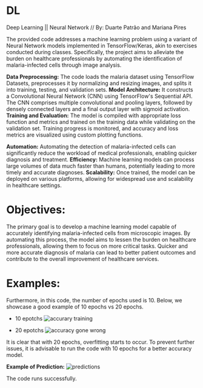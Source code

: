 # DL
Deep Learning || Neural Network // By: Duarte Patrão and Mariana Pires

The provided code addresses a machine learning problem using a variant of Neural Network models implemented in TensorFlow/Keras, akin to exercises conducted during classes. Specifically, the project aims to alleviate the burden on healthcare professionals by automating the identification of malaria-infected cells through image analysis.

**Data Preprocessing:**
The code loads the malaria dataset using TensorFlow Datasets, preprocesses it by normalizing and resizing images, and splits it into training, testing, and validation sets.
**Model Architecture:** 
It constructs a Convolutional Neural Network (CNN) using TensorFlow's Sequential API. The CNN comprises multiple convolutional and pooling layers, followed by densely connected layers and a final output layer with sigmoid activation.
**Training and Evaluation:**
The model is compiled with appropriate loss function and metrics and trained on the training data while validating on the validation set. Training progress is monitored, and accuracy and loss metrics are visualized using custom plotting functions.

**Automation:**
Automating the detection of malaria-infected cells can significantly reduce the workload of medical professionals, enabling quicker diagnosis and treatment.
**Efficiency:**
Machine learning models can process large volumes of data much faster than humans, potentially leading to more timely and accurate diagnoses.
**Scalability:**
Once trained, the model can be deployed on various platforms, allowing for widespread use and scalability in healthcare settings.

# Objectives:
The primary goal is to develop a machine learning model capable of accurately identifying malaria-infected cells from microscopic images. By automating this process, the model aims to lessen the burden on healthcare professionals, allowing them to focus on more critical tasks.
Quicker and more accurate diagnosis of malaria can lead to better patient outcomes and contribute to the overall improvement of healthcare services.


# Examples:
Furthermore, in this code, the number of epochs used is 10. Below, we showcase a good example of 10 epochs vs 20 epochs.
  - 10 epotchs
![accurary training](https://github.com/MarianaPires93/DL/assets/154060433/820fcc63-8ba1-4079-9cc6-fc7c4a80c978)

  - 20 epotchs
![accuracy gone wrong](https://github.com/MarianaPires93/DL/assets/154060433/c2a28b9f-129e-4de1-9cd2-b33388171e5a)

It is clear that with 20 epochs, overfitting starts to occur. To prevent further issues, it is advisable to run the code with 10 epochs for a better accuracy model.


**Example of Prediction:**
![predictions](https://github.com/MarianaPires93/DL/assets/154060433/bc22c022-178b-456e-a109-6a517d91a6b9)

The code runs successfully.



